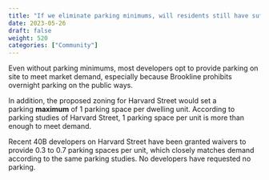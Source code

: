 ```yaml
---
title: "If we eliminate parking minimums, will residents still have sufficient parking?"
date: 2023-05-26
draft: false
weight: 520
categories: ["Community"]
---
```

Even without parking minimums, most developers opt to provide parking on site to meet market demand, especially because Brookline prohibits overnight parking on the public ways.

In addition, the proposed zoning for Harvard Street would set a parking **maximum** of 1 parking space per dwelling unit. According to parking studies of Harvard Street, 1 parking space per unit is more than enough to meet demand.

Recent 40B developers on Harvard Street have been granted waivers to provide 0.3 to 0.7 parking spaces per unit, which closely matches demand according to the same parking studies. No developers have requested no parking.
